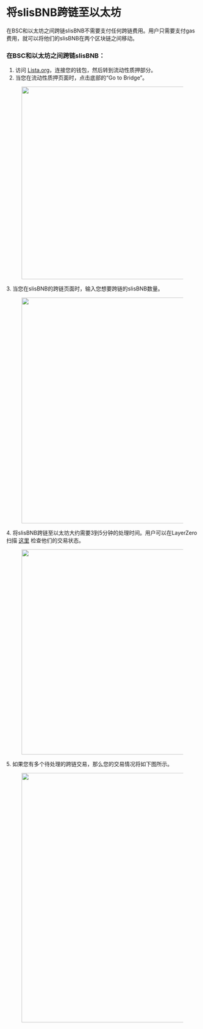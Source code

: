 # 将slisBNB跨链至以太坊

在BSC和以太坊之间跨链slisBNB不需要支付任何跨链费用。用户只需要支付gas费用，就可以将他们的slisBNB在两个区块链之间移动。

### 在BSC和以太坊之间跨链slisBNB：

1. 访问 [Lista.org](https://lista.org/)，连接您的钱包，然后转到流动性质押部分。
2. 当您在流动性质押页面时，点击底部的“Go to Bridge”。

<figure><img src="https://miro.medium.com/v2/resize:fit:1400/0*fMP4h2_33jz_MqeW" alt="" height="504" width="700"><figcaption></figcaption></figure>

3\. 当您在slisBNB的跨链页面时，输入您想要跨链的slisBNB数量。

<figure><img src="https://miro.medium.com/v2/resize:fit:1400/0*SN8sizPukAKJ7VbI" alt="" height="591" width="700"><figcaption></figcaption></figure>

4\. 将slisBNB跨链至以太坊大约需要3到5分钟的处理时间。用户可以在LayerZero扫描 [这里](https://layerzeroscan.com/) 检查他们的交易状态。

<figure><img src="https://miro.medium.com/v2/resize:fit:1400/0*oDHYvnHxRHlJQhTg" alt="" height="537" width="700"><figcaption></figcaption></figure>

5\. 如果您有多个待处理的跨链交易，那么您的交易情况将如下图所示。

<figure><img src="https://miro.medium.com/v2/resize:fit:1400/0*FoTjKdnXBOip7SbH" alt="" height="653" width="700"><figcaption></figcaption></figure>

[\
](https://medium.com/@ListaDAO?source=post\_page-----61e6e468074d--------------------------------)